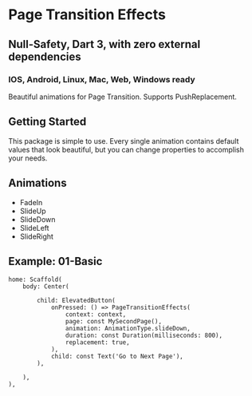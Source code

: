 # Page Transition Effects

## Null-Safety, Dart 3, with zero external dependencies

### IOS, Android, Linux, Mac, Web, Windows ready

Beautiful animations for Page Transition. Supports PushReplacement.

## Getting Started

This package is simple to use. Every single animation contains default values that look beautiful, but you can change properties to accomplish your needs.

## Animations

- FadeIn
- SlideUp
- SlideDown
- SlideLeft
- SlideRight

## Example: 01-Basic

```
home: Scaffold(
    body: Center(

        child: ElevatedButton(
            onPressed: () => PageTransitionEffects(
                context: context,
                page: const MySecondPage(),
                animation: AnimationType.slideDown,
                duration: const Duration(milliseconds: 800),
                replacement: true,
            ),
            child: const Text('Go to Next Page'),
        ),

    ),
),
```
